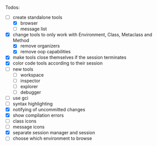 Todos:
- [ ] create standalone tools
  - [x] browser
  - [ ] message list
- [x] change tools to only work with Environment, Class, Metaclass and Method
  - [x] remove organizers
  - [x] remove oop capabilities
- [x] make tools close themselves if the session terminates
- [x] color code tools according to their session
- [ ] new tools
  - [ ] workspace
  - [ ] inspector
  - [ ] explorer
  - [ ] debugger
- [ ] use gci
- [ ] syntax highlighting
- [x] notifying of uncommitted changes
- [x] show compilation errors
- [ ] class icons
- [ ] message icons
- [x] separate session manager and session
- [ ] choose which environment to browse
